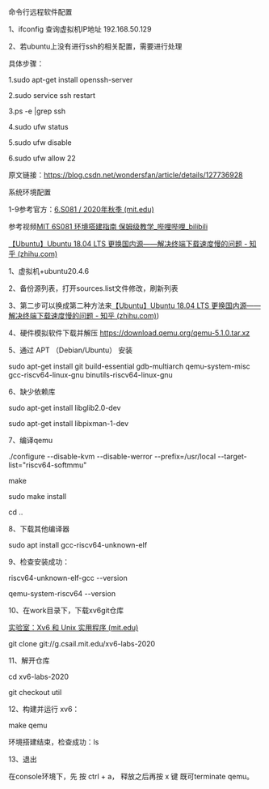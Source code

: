 ﻿
<a name="3060-1621846615933"></a><a name="paxb-1715838524053"></a>命令行远程软件配置

<a name="kfk9-1715839102370"></a>1、ifconfig 查询虚拟机IP地址 192.168.50.129

<a name="9bqt-1715839093578"></a>2、若ubuntu上没有进行ssh的相关配置，需要进行处理

<a name="opiz-1715839647676"></a>具体步骤：

<a name="85lo-1715839647678"></a>1.sudo apt-get install openssh-server

<a name="ltqs-1715839647680"></a>2.sudo service ssh restart

<a name="kinn-1715839647682"></a>3.ps -e |grep ssh

<a name="pejo-1715839647684"></a>4.sudo ufw status

<a name="me9i-1715839647686"></a>5.sudo ufw disable

<a name="9x8d-1715839647688"></a>6.sudo ufw allow 22

<a name="okxm-1715839647696"></a>原文链接：<https://blog.csdn.net/wondersfan/article/details/127736928>

<a name="mvcq-1715839093702"></a><a name="4jxk-1715839093872"></a>系统环境配置

<a name="uug9-1715840179687"></a>1-9参考官方：[6.S081 / 2020年秋季 (mit.edu)](https://pdos.csail.mit.edu/6.828/2020/tools.html)

<a name="t99e-1715838580678"></a>参考视频[MIT 6S081 环境搭建指南 保姆级教学_哔哩哔哩_bilibili](https://www.bilibili.com/video/BV11K4y127Qk/?spm_id_from=333.337.search-card.all.click&vd_source=75e617bff5051d6e839b2b1208469798)

<a name="bnbn-1715838644475"></a>[【Ubuntu】Ubuntu 18.04 LTS 更换国内源——解决终端下载速度慢的问题 - 知乎 (zhihu.com)](https://zhuanlan.zhihu.com/p/61228593)

<a name="nccj-1715838534103"></a>1、虚拟机+ubuntu20.4.6

<a name="ecfg-1715842554242"></a><a name="r3lz-1715838558752"></a>2、备份源列表，打开sources.list文件修改，刷新列表

<a name="rvad-1715841795884"></a>3、第二步可以换成第二种方法来[【Ubuntu】Ubuntu 18.04 LTS 更换国内源——解决终端下载速度慢的问题 - 知乎 (zhihu.com)](https://zhuanlan.zhihu.com/p/61228593))

<a name="ayrl-1715842551772"></a><a name="yclw-1715838565300"></a>4、硬件模拟软件下载并解压 <https://download.qemu.org/qemu-5.1.0.tar.xz>


<a name="q9mj-1715839929373"></a><a name="h3xt-1715842549656"></a><a name="ubbl-1715841109878"></a>5、通过 APT （Debian/Ubuntu） 安装

<a name="bx6w-1715841205408"></a>sudo apt-get install git build-essential gdb-multiarch qemu-system-misc gcc-riscv64-linux-gnu binutils-riscv64-linux-gnu 

<a name="emtr-1715842547885"></a><a name="d6ne-1715841360953"></a>6、缺少依赖库

<a name="iklm-1715841379484"></a>sudo apt-get install libglib2.0-dev

<a name="kklv-1715841571260"></a>sudo apt-get install libpixman-1-dev


<a name="um7y-1715842546846"></a><a name="6wfw-1715841359139"></a><a name="9j4m-1715841213465"></a>7、编译qemu

<a name="a9le-1715841262645"></a> ./configure --disable-kvm --disable-werror --prefix=/usr/local --target-list="riscv64-softmmu"

<a name="6qpm-1715841694271"></a>make

<a name="1mtf-1715841711727"></a>sudo make install

<a name="7kei-1715841711729"></a>cd ..

<a name="bccq-1715842545672"></a><a name="j7dv-1715842016226"></a>8、下载其他编译器

<a name="dccy-1715842263228"></a>sudo apt install gcc-riscv64-unknown-elf

<a name="udkz-1715842544583"></a><a name="w8tj-1715842406995"></a>9、检查安装成功：

<a name="l9hv-1715842465828"></a>riscv64-unknown-elf-gcc --version

<a name="hquy-1715842467758"></a>qemu-system-riscv64 --version


<a name="om7z-1715842494476"></a><a name="pgek-1715842541915"></a><a name="nbo7-1715842542246"></a>10、在work目录下，下载xv6git仓库

<a name="qqf8-1715842617984"></a>[实验室：Xv6 和 Unix 实用程序 (mit.edu)](https://pdos.csail.mit.edu/6.828/2020/labs/util.html)

<a name="t742-1715842639771"></a>git clone git://g.csail.mit.edu/xv6-labs-2020



<a name="f4vj-1715842494481"></a><a name="ewb6-1715842959779"></a><a name="6kyw-1715842959784"></a><a name="llp0-1715843034949"></a>11、解开仓库

<a name="fqjj-1715843040746"></a>cd xv6-labs-2020

<a name="rfhu-1715843047629"></a>git checkout util


<a name="jyed-1715843117150"></a><a name="jkwa-1715843117156"></a><a name="je5s-1715843157039"></a>12、构建并运行 xv6：

<a name="x6gc-1715843166230"></a>make qemu

<a name="mfwb-1715843215861"></a><a name="fd8f-1715843215870"></a>环境搭建结束，检查成功：ls


<a name="blgn-1715843343207"></a><a name="ylwr-1715843227945"></a><a name="uhr9-1715843228400"></a>13、退出

<a name="df03-1715843502153"></a>在console环境下，先 按 ctrl + a， 释放之后再按 x 键 既可terminate qemu。

